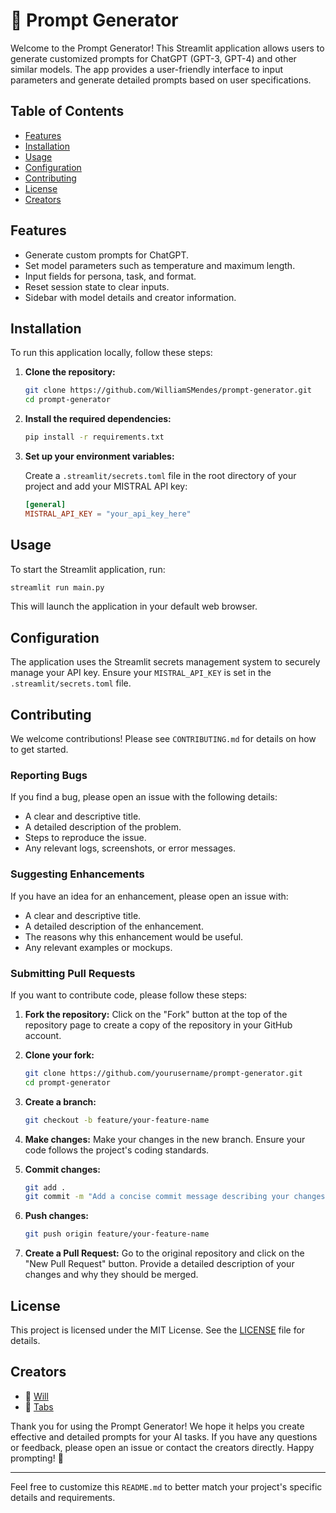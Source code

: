 # 💬 Prompt Generator

Welcome to the Prompt Generator! This Streamlit application allows users to generate customized prompts for ChatGPT (GPT-3, GPT-4) and other similar models. The app provides a user-friendly interface to input parameters and generate detailed prompts based on user specifications.

## Table of Contents

- [Features](#features)
- [Installation](#installation)
- [Usage](#usage)
- [Configuration](#configuration)
- [Contributing](#contributing)
- [License](#license)
- [Creators](#creators)

## Features

- Generate custom prompts for ChatGPT.
- Set model parameters such as temperature and maximum length.
- Input fields for persona, task, and format.
- Reset session state to clear inputs.
- Sidebar with model details and creator information.

## Installation

To run this application locally, follow these steps:

1. **Clone the repository:**
    ```sh
    git clone https://github.com/WilliamSMendes/prompt-generator.git
    cd prompt-generator
    ```

2. **Install the required dependencies:**
    ```sh
    pip install -r requirements.txt
    ```

3. **Set up your environment variables:**

    Create a `.streamlit/secrets.toml` file in the root directory of your project and add your MISTRAL API key:
    ```toml
    [general]
    MISTRAL_API_KEY = "your_api_key_here"
    ```

## Usage

To start the Streamlit application, run:
```sh
streamlit run main.py
```

This will launch the application in your default web browser.

## Configuration

The application uses the Streamlit secrets management system to securely manage your API key. Ensure your `MISTRAL_API_KEY` is set in the `.streamlit/secrets.toml` file.

## Contributing

We welcome contributions! Please see `CONTRIBUTING.md` for details on how to get started.

### Reporting Bugs

If you find a bug, please open an issue with the following details:

- A clear and descriptive title.
- A detailed description of the problem.
- Steps to reproduce the issue.
- Any relevant logs, screenshots, or error messages.

### Suggesting Enhancements

If you have an idea for an enhancement, please open an issue with:

- A clear and descriptive title.
- A detailed description of the enhancement.
- The reasons why this enhancement would be useful.
- Any relevant examples or mockups.

### Submitting Pull Requests

If you want to contribute code, please follow these steps:

1. **Fork the repository:**
   Click on the "Fork" button at the top of the repository page to create a copy of the repository in your GitHub account.

2. **Clone your fork:**
    ```sh
    git clone https://github.com/yourusername/prompt-generator.git
    cd prompt-generator
    ```

3. **Create a branch:**
    ```sh
    git checkout -b feature/your-feature-name
    ```

4. **Make changes:**
   Make your changes in the new branch. Ensure your code follows the project's coding standards.

5. **Commit changes:**
    ```sh
    git add .
    git commit -m "Add a concise commit message describing your changes"
    ```

6. **Push changes:**
    ```sh
    git push origin feature/your-feature-name
    ```

7. **Create a Pull Request:** 
   Go to the original repository and click on the "New Pull Request" button. Provide a detailed description of your changes and why they should be merged.

## License

This project is licensed under the MIT License. See the [LICENSE](LICENSE) file for details.

## Creators

- 🔬 [Will](https://www.linkedin.com/in/williamsm01010101/)
- 🎨 [Tabs](https://www.linkedin.com/in/t%C3%A1bata-martins-9a5383131/)

Thank you for using the Prompt Generator! We hope it helps you create effective and detailed prompts for your AI tasks. If you have any questions or feedback, please open an issue or contact the creators directly. Happy prompting! 🎉

---

Feel free to customize this `README.md` to better match your project's specific details and requirements.
